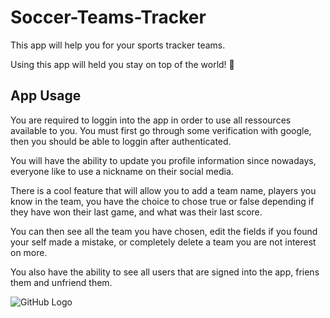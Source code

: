 # Soccer-Teams-Tracker

This app will help you for your sports tracker teams.

Using this app will held you stay on top of the world! 🚀

## App Usage

You are required to loggin into the app in order to use all ressources available to you. You must first go through some verification with google, then you should be able to loggin after authenticated.

You will have the ability to update you profile information since nowadays, everyone like to use a nickname on their social media.

There is a cool feature that will allow you to add a team name, players you know in the team, you have the choice to chose true or false depending if they have won their last game, and what was their last score.

You can then see all the team you have chosen, edit the fields if you found your self made a mistake, or completely delete a team you are not interest on more.

You also have the ability to see all users that are signed into the app, friens them and unfriend them.


![GitHub Logo](https://i.imgur.com/RrL7qhn.png)

<img src="https://i.imgur.com/L47kNOZ.png" alt="">


